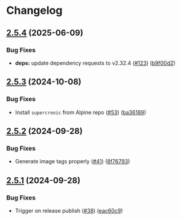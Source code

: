 # Changelog

## [2.5.4](https://github.com/MattKobayashi/fuelhook/compare/v2.5.3...v2.5.4) (2025-06-09)


### Bug Fixes

* **deps:** update dependency requests to v2.32.4 ([#123](https://github.com/MattKobayashi/fuelhook/issues/123)) ([b9f00d2](https://github.com/MattKobayashi/fuelhook/commit/b9f00d217ad2f6331fc53414bdb7c6e7938fb522))

## [2.5.3](https://github.com/MattKobayashi/fuelhook/compare/v2.5.2...v2.5.3) (2024-10-08)


### Bug Fixes

* Install `supercronic` from Alpine repo ([#53](https://github.com/MattKobayashi/fuelhook/issues/53)) ([ba36189](https://github.com/MattKobayashi/fuelhook/commit/ba36189dd55647b5240f75f5904e05053cf7b353))

## [2.5.2](https://github.com/MattKobayashi/fuelhook/compare/v2.5.1...v2.5.2) (2024-09-28)


### Bug Fixes

* Generate image tags properly ([#41](https://github.com/MattKobayashi/fuelhook/issues/41)) ([8f76793](https://github.com/MattKobayashi/fuelhook/commit/8f76793bb1a2a31e2a07dfd4c23ea96da63a9e41))

## [2.5.1](https://github.com/MattKobayashi/fuelhook/compare/v2.5.0...v2.5.1) (2024-09-28)


### Bug Fixes

* Trigger on release publish ([#38](https://github.com/MattKobayashi/fuelhook/issues/38)) ([eac60c9](https://github.com/MattKobayashi/fuelhook/commit/eac60c99541f07650f3e0e31cca0b617c7c926b3))

